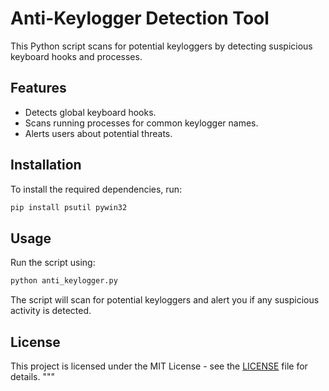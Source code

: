 # Anti-Keylogger Detection Tool

This Python script scans for potential keyloggers by detecting suspicious keyboard hooks and processes.

## Features
- Detects global keyboard hooks.
- Scans running processes for common keylogger names.
- Alerts users about potential threats.

## Installation
To install the required dependencies, run:
```sh
pip install psutil pywin32
```

## Usage
Run the script using:
```sh
python anti_keylogger.py
```
The script will scan for potential keyloggers and alert you if any suspicious activity is detected.

## License
This project is licensed under the MIT License - see the [LICENSE](LICENSE) file for details.
"""
